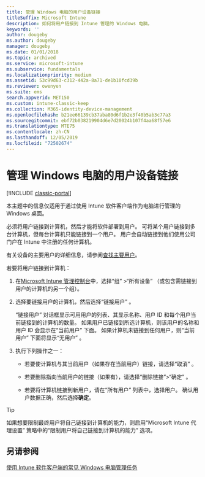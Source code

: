 ```yaml
---
title: 管理 Windows 电脑的用户设备链接
titleSuffix: Microsoft Intune
description: 如何将用户链接到 Intune 管理的 Windows 电脑。
keywords: ''
author: dougeby
ms.author: dougeby
manager: dougeby
ms.date: 01/01/2018
ms.topic: archived
ms.service: microsoft-intune
ms.subservice: fundamentals
ms.localizationpriority: medium
ms.assetid: 53c99d63-c312-442a-8a71-de1b10fcd39b
ms.reviewer: owenyen
ms.suite: ems
search.appverid: MET150
ms.custom: intune-classic-keep
ms.collection: M365-identity-device-management
ms.openlocfilehash: b21ee66139cb37aba80d6f1b2e3f40b5ab3c77a3
ms.sourcegitcommit: ebf72b038219904d6e7d20024b107f4aa68f57e6
ms.translationtype: MTE75
ms.contentlocale: zh-CN
ms.lasthandoff: 12/05/2019
ms.locfileid: "72502674"
---
```

# <a name="manage-user-device-linking-for-windows-pcs"></a>管理 Windows 电脑的用户设备链接

[!INCLUDE [classic-portal](../includes/classic-portal.md)]

本主题中的信息仅适用于通过使用 Intune 软件客户端作为电脑进行管理的 Windows 桌面。 

必须将用户链接到计算机，然后才能将软件部署到用户。 可将某个用户链接到多台计算机，但每台计算机只能链接到一个用户。 用户会自动链接到他们使用公司门户在 Intune 中注册的任何计算机。

有关设备的主要用户的详细信息，请参阅[查找主要用户](../remote-actions/find-primary-user.md)。

若要将用户链接到计算机：

1. 在[Microsoft Intune 管理控制台](https://manage.microsoft.com/)中，选择“组”  &gt;“所有设备”  （或包含需链接到用户的计算机的另一个组）。

2. 选择要链接用户的计算机，然后选择“链接用户”  。

   “链接用户”  对话框显示可用用户的列表、其显示名称、用户 ID 和每个用户当前链接到的计算机的数量。 如果用户已链接到所选计算机，则该用户的名称和用户 ID 会显示在“当前用户”  下面。 如果计算机未链接到任何用户，则“当前用户”  下面将显示“无用户”  。

3. 执行下列操作之一：

   - 若要使计算机与其当前用户（如果存在当前用户）链接，请选择“取消”  。

   - 若要删除指向当前用户的链接（如果有），请选择“删除链接”&gt;“确定”  。

   - 若要将计算机链接到新用户，请在“所有用户”  列表中，选择用户。 确认用户数据正确，然后选择**确定**。

> [!TIP]
> 如果想要限制最终用户将自己链接到计算机的能力，则启用“Microsoft Intune 代理设置”  策略中的“限制用户将自己链接到计算机的能力”  选项。

## <a name="see-also"></a>另请参阅

[使用 Intune 软件客户端的常见 Windows 电脑管理任务](common-windows-pc-management-tasks-with-the-microsoft-intune-computer-client.md)

